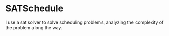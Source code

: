 # SATSchedule
I use a sat solver to solve scheduling problems, analyzing the complexity of the problem along the way. 
